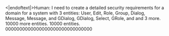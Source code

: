 <|endoftext|>Human: I need to create a detailed security requirements for a domain for a system with 3 entities: User, Edit, Role, Group, Dialog, Message, Message, and GDialog, GDialog, Select, GRole, and  and 3 more. 10000 more entities. 10000 entities. 0000000000000000000000000000000